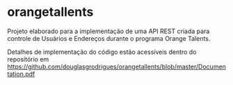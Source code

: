 # orangetallents
Projeto elaborado para a implementação de uma API REST criada para controle de Usuários e Endereços durante o programa Orange Talents.

Detalhes de implementação do código estão acessíveis dentro do reposítório em https://github.com/douglasgrodrigues/orangetallents/blob/master/Documentation.pdf
